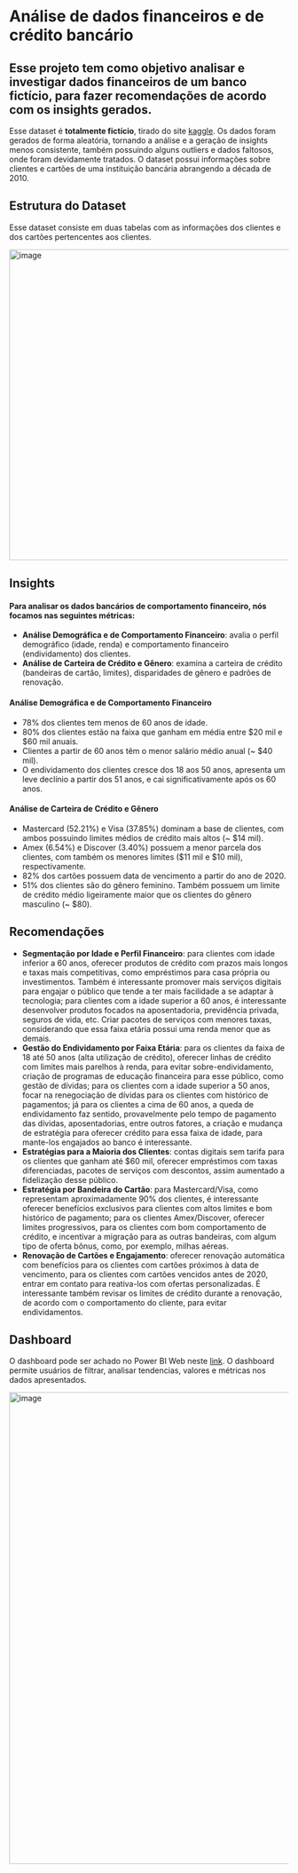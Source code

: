 # Análise de dados financeiros e de crédito bancário
## Esse projeto tem como objetivo analisar e investigar dados financeiros de um banco fictício, para fazer recomendações de acordo com os insights gerados.

Esse dataset é **totalmente fictício**, tirado do site [kaggle](https://www.kaggle.com/). Os dados foram gerados de forma aleatória, tornando a análise e a geração de insights menos consistente, também possuindo alguns outliers e dados faltosos, onde foram devidamente tratados. 
O dataset possui informações sobre clientes e cartões de uma instituição bancária abrangendo a década de 2010.

## Estrutura do Dataset
Esse dataset consiste em duas tabelas com as informações dos clientes e dos cartões pertencentes aos clientes.

<img width="560" alt="image" src="https://github.com/user-attachments/assets/d908adfb-e301-4f9c-bcef-0d59794edf82">

## Insights
#### Para analisar os dados bancários de comportamento financeiro, nós focamos nas seguintes métricas:
- **Análise Demográfica e de Comportamento Financeiro**: avalia o perfil demográfico (idade, renda) e comportamento financeiro (endividamento) dos clientes.
- **Análise de Carteira de Crédito e Gênero**: examina a carteira de crédito (bandeiras de cartão, limites), disparidades de gênero e padrões de renovação.

#### Análise Demográfica e de Comportamento Financeiro
- 78% dos clientes tem menos de 60 anos de idade.
- 80% dos clientes estão na faixa que ganham em média entre $20 mil e $60 mil anuais.
- Clientes a partir de 60 anos têm o menor salário médio anual (~ $40 mil).
- O endividamento dos clientes cresce dos 18 aos 50 anos, apresenta um leve declínio a partir dos 51 anos, e cai significativamente após os 60 anos.
  
#### Análise de Carteira de Crédito e Gênero
- Mastercard (52.21%) e Visa (37.85%) dominam a base de clientes, com ambos possuindo limites médios de crédito mais altos (~ $14 mil).
- Amex (6.54%) e Discover (3.40%) possuem a menor parcela dos clientes, com também os menores limites ($11 mil e $10 mil), respectivamente.
- 82% dos cartões possuem data de vencimento a partir do ano de 2020.
- 51% dos clientes são do gênero feminino. Também possuem um limite de crédito médio ligeiramente maior que os clientes do gênero masculino (~ $80).

## Recomendações
- **Segmentação por Idade e Perfil Financeiro**: para clientes com idade inferior a 60 anos, oferecer produtos de crédito com prazos mais longos e taxas mais competitivas, como empréstimos para casa própria ou investimentos. Também é interessante promover mais serviços digitais para engajar o público que tende a ter mais facilidade a se adaptar à tecnologia; para clientes com a idade superior a 60 anos, é interessante desenvolver produtos focados na aposentadoria, previdência privada, seguros de vida, etc. Criar pacotes de serviços com menores taxas, considerando que essa faixa etária possui uma renda menor que as demais.
- **Gestão do Endividamento por Faixa Etária**: para os clientes da faixa de 18 até 50 anos (alta utilização de crédito), oferecer linhas de crédito com limites mais parelhos à renda, para evitar sobre-endividamento, criação de programas de educação financeira para esse público, como gestão de dívidas; para os clientes com a idade superior a 50 anos, focar na renegociação de dívidas para os clientes com histórico de pagamentos; já para os clientes a cima de 60 anos, a queda de endividamento faz sentido, provavelmente pelo tempo de pagamento das dívidas, aposentadorias, entre outros fatores, a criação e mudança de estratégia para oferecer crédito para essa faixa de idade, para mante-los engajados ao banco é interessante. 
- **Estratégias para a Maioria dos Clientes**: contas digitais sem tarifa para os clientes que ganham até $60 mil, oferecer empréstimos com taxas diferenciadas, pacotes de serviços com descontos, assim aumentado a fidelização desse público.
- **Estratégia por Bandeira do Cartão**: para Mastercard/Visa, como representam aproximadamente 90% dos clientes, é interessante oferecer benefícios exclusivos para clientes com altos limites e bom histórico de pagamento; para os clientes Amex/Discover, oferecer limites progressivos, para os clientes com bom comportamento de crédito, e incentivar a migração para as outras bandeiras, com algum tipo de oferta bônus, como, por exemplo, milhas aéreas.
- **Renovação de Cartões e Engajamento**: oferecer renovação automática com benefícios para os clientes com cartões próximos à data de vencimento, para os clientes com cartões vencidos antes de 2020, entrar em contato para reativa-los com ofertas personalizadas. É interessante também revisar os limites de crédito durante a renovação, de acordo com o comportamento do cliente, para evitar endividamentos.

## Dashboard
O dashboard pode ser achado no Power BI Web neste [link](https://app.powerbi.com/view?r=eyJrIjoiZTNmMmJkNGQtMWZjYi00NjNiLThmOGUtMTgxOWY4ZTg4MDJhIiwidCI6ImQwYzY5OGQ0LWU0ZWEtNGVlOS1hNzlkLWYyZDdhNzgzOTljOCJ9). O dashboard permite usuários de filtrar, analisar tendencias, valores e métricas nos dados apresentados.

<img width="850" alt="image" src="https://github.com/user-attachments/assets/9f10eae7-8e09-45d8-ba36-be56f477bf29">



